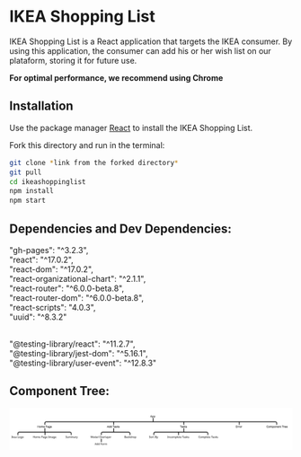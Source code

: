 # IKEA Shopping List

IKEA Shopping List is a React application that targets the IKEA consumer. By using this application, the consumer can add his or her wish list on our plataform, storing it for future use.

**For optimal performance, we recommend using Chrome**

## Installation

Use the package manager [React](https://create-react-app.dev/docs/getting-started/) to install the IKEA Shopping List.

Fork this directory and run in the terminal:

```bash
git clone *link from the forked directory*
git pull
cd ikeashoppinglist
npm install
npm start
```

## Dependencies and Dev Dependencies:

"gh-pages": "^3.2.3",<br>
"react": "^17.0.2",<br>
"react-dom": "^17.0.2",<br>
"react-organizational-chart": "^2.1.1",<br>
"react-router": "^6.0.0-beta.8",<br>
"react-router-dom": "^6.0.0-beta.8",<br>
"react-scripts": "4.0.3",<br>
"uuid": "^8.3.2"<br><br>

"@testing-library/react": "^11.2.7",<br>
"@testing-library/jest-dom": "^5.16.1",<br>
"@testing-library/user-event": "^12.8.3"<br>

## Component Tree:

![alt text](https://github.com/limatfc/ikeaShoppingList/blob/main/ikeashoppinglist/src/Components/Images/ComponentTree.png)
